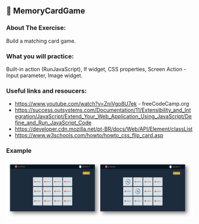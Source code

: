 ## :ledger: MemoryCardGame

### About The Exercise:

Build a matching card game. 

### What you will practice:

Built-in action (RunJavaScript), If widget, CSS properties, Screen Action - Input parameter, Image widget.

### Useful links and resoucers:

- https://www.youtube.com/watch?v=ZniVgo8U7ek - freeCodeCamp.org
- https://success.outsystems.com/Documentation/11/Extensibility_and_Integration/JavaScript/Extend_Your_Web_Application_Using_JavaScript/Define_and_Run_JavaScript_Code
- https://developer.cdn.mozilla.net/pt-BR/docs/Web/API/Element/classList
- https://www.w3schools.com/howto/howto_css_flip_card.asp

### Example
![OutSystems Image](./Samples/memoryCardGame.png)
